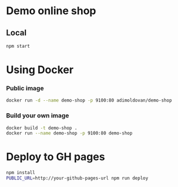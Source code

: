 # Demo online shop

## Local

```sh
npm start
```

# Using Docker

### Public image

```sh
docker run -d --name demo-shop -p 9100:80 adimoldovan/demo-shop
```

### Build your own image

```sh
docker build -t demo-shop .
docker run --name demo-shop -p 9100:80 demo-shop
```

# Deploy to GH pages

```sh
npm install
PUBLIC_URL=http://your-github-pages-url npm run deploy
```